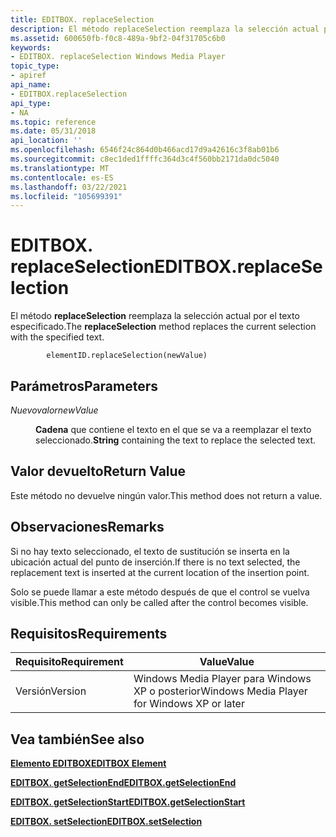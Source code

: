 ```yaml
---
title: EDITBOX. replaceSelection
description: El método replaceSelection reemplaza la selección actual por el texto especificado.
ms.assetid: 600650fb-f0c8-489a-9bf2-04f31705c6b0
keywords:
- EDITBOX. replaceSelection Windows Media Player
topic_type:
- apiref
api_name:
- EDITBOX.replaceSelection
api_type:
- NA
ms.topic: reference
ms.date: 05/31/2018
api_location: ''
ms.openlocfilehash: 6546f24c864d0b466acd17d9a42616c3f8ab01b6
ms.sourcegitcommit: c8ec1ded1ffffc364d3c4f560bb2171da0dc5040
ms.translationtype: MT
ms.contentlocale: es-ES
ms.lasthandoff: 03/22/2021
ms.locfileid: "105699391"
---
```

# <a name="editboxreplaceselection"></a><span data-ttu-id="dc967-104">EDITBOX. replaceSelection</span><span class="sxs-lookup"><span data-stu-id="dc967-104">EDITBOX.replaceSelection</span></span>

<span data-ttu-id="dc967-105">El método **replaceSelection** reemplaza la selección actual por el texto especificado.</span><span class="sxs-lookup"><span data-stu-id="dc967-105">The **replaceSelection** method replaces the current selection with the specified text.</span></span>

``` syntax
        elementID.replaceSelection(newValue)
```

## <a name="parameters"></a><span data-ttu-id="dc967-106">Parámetros</span><span class="sxs-lookup"><span data-stu-id="dc967-106">Parameters</span></span>

<dl> <dt>

<span data-ttu-id="dc967-107"><span id="newValue"></span><span id="newvalue"></span><span id="NEWVALUE"></span>*Nuevovalor*</span><span class="sxs-lookup"><span data-stu-id="dc967-107"><span id="newValue"></span><span id="newvalue"></span><span id="NEWVALUE"></span>*newValue*</span></span>
</dt> <dd>

<span data-ttu-id="dc967-108">**Cadena** que contiene el texto en el que se va a reemplazar el texto seleccionado.</span><span class="sxs-lookup"><span data-stu-id="dc967-108">**String** containing the text to replace the selected text.</span></span>

</dd> </dl>

## <a name="return-value"></a><span data-ttu-id="dc967-109">Valor devuelto</span><span class="sxs-lookup"><span data-stu-id="dc967-109">Return Value</span></span>

<span data-ttu-id="dc967-110">Este método no devuelve ningún valor.</span><span class="sxs-lookup"><span data-stu-id="dc967-110">This method does not return a value.</span></span>

## <a name="remarks"></a><span data-ttu-id="dc967-111">Observaciones</span><span class="sxs-lookup"><span data-stu-id="dc967-111">Remarks</span></span>

<span data-ttu-id="dc967-112">Si no hay texto seleccionado, el texto de sustitución se inserta en la ubicación actual del punto de inserción.</span><span class="sxs-lookup"><span data-stu-id="dc967-112">If there is no text selected, the replacement text is inserted at the current location of the insertion point.</span></span>

<span data-ttu-id="dc967-113">Solo se puede llamar a este método después de que el control se vuelva visible.</span><span class="sxs-lookup"><span data-stu-id="dc967-113">This method can only be called after the control becomes visible.</span></span>

## <a name="requirements"></a><span data-ttu-id="dc967-114">Requisitos</span><span class="sxs-lookup"><span data-stu-id="dc967-114">Requirements</span></span>



| <span data-ttu-id="dc967-115">Requisito</span><span class="sxs-lookup"><span data-stu-id="dc967-115">Requirement</span></span> | <span data-ttu-id="dc967-116">Value</span><span class="sxs-lookup"><span data-stu-id="dc967-116">Value</span></span> |
|--------------------|---------------------------------------------------------|
| <span data-ttu-id="dc967-117">Versión</span><span class="sxs-lookup"><span data-stu-id="dc967-117">Version</span></span><br/> | <span data-ttu-id="dc967-118">Windows Media Player para Windows XP o posterior</span><span class="sxs-lookup"><span data-stu-id="dc967-118">Windows Media Player for Windows XP or later</span></span><br/> |



## <a name="see-also"></a><span data-ttu-id="dc967-119">Vea también</span><span class="sxs-lookup"><span data-stu-id="dc967-119">See also</span></span>

<dl> <dt>

[<span data-ttu-id="dc967-120">**Elemento EDITBOX**</span><span class="sxs-lookup"><span data-stu-id="dc967-120">**EDITBOX Element**</span></span>](editbox-element.md)
</dt> <dt>

[<span data-ttu-id="dc967-121">**EDITBOX. getSelectionEnd**</span><span class="sxs-lookup"><span data-stu-id="dc967-121">**EDITBOX.getSelectionEnd**</span></span>](editbox-getselectionend.md)
</dt> <dt>

[<span data-ttu-id="dc967-122">**EDITBOX. getSelectionStart**</span><span class="sxs-lookup"><span data-stu-id="dc967-122">**EDITBOX.getSelectionStart**</span></span>](editbox-getselectionstart.md)
</dt> <dt>

[<span data-ttu-id="dc967-123">**EDITBOX. setSelection**</span><span class="sxs-lookup"><span data-stu-id="dc967-123">**EDITBOX.setSelection**</span></span>](editbox-setselection.md)
</dt> </dl>

 

 





